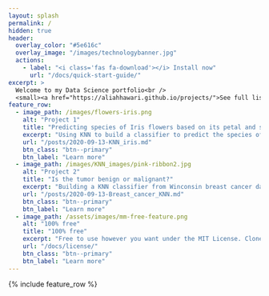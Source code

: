 ```yaml
---
layout: splash
permalink: /
hidden: true
header:
  overlay_color: "#5e616c"
  overlay_image: "/images/technologybanner.jpg"
  actions:
    - label: "<i class='fas fa-download'></i> Install now"
      url: "/docs/quick-start-guide/"
excerpt: >
  Welcome to my Data Science portfolio<br />
  <small><a href="https://aliahhawari.github.io/projects/">See full list of my projects here</a></small>
feature_row:
  - image_path: /images/flowers-iris.png
    alt: "Project 1"
    title: "Predicting species of Iris flowers based on its petal and sepal measurements"
    excerpt: "Using KNN to build a classifier to predict the species of Iris based on the flower features"
    url: "/posts/2020-09-13-KNN_iris.md"
    btn_class: "btn--primary"
    btn_label: "Learn more"
  - image_path: /images/KNN_images/pink-ribbon2.jpg
    alt: "Project 2"
    title: "Is the tumor benign or malignant?"
    excerpt: "Building a KNN classifier from Winconsin breast cancer data."
    url: "/posts/2020-09-13-Breast_cancer_KNN.md"
    btn_class: "btn--primary"
    btn_label: "Learn more"
  - image_path: /assets/images/mm-free-feature.png
    alt: "100% free"
    title: "100% free"
    excerpt: "Free to use however you want under the MIT License. Clone it, fork it, customize it... whatever!"
    url: "/docs/license/"
    btn_class: "btn--primary"
    btn_label: "Learn more"      
---
```


{% include feature_row %}
